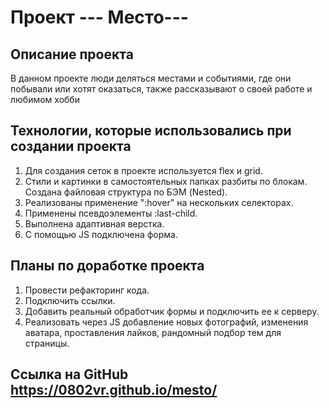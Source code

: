 Проект --- Место---
================================

Описание проекта
------------------------
В данном проекте люди деляться местами и событиями, где они побывали или хотят оказаться, также рассказывают о своей работе и любимом хобби

Технологии, которые использовались при создании проекта
-------------------------------------------------------
1. Для создания сеток в проекте используется flex и grid.
2. Стили и картинки в самостоятельных папках разбиты по блокам. Создана файловая структура по БЭМ (Nested).
3. Реализованы применение ":hover" на нескольких селекторах.
4. Применены псевдоэлементы :last-child.
5. Выполнена адаптивная верстка.
6. С помощью JS подключена форма.

Планы по доработке проекта
--------------------------
1. Провести рефакторинг кода.
3. Подключить ссылки.
4. Добавить реальный обработчик формы и подключить ее к серверу.
5. Реализовать через JS добавление новых фотографий, изменения аватара, проставления лайков, рандомный подбор тем для страницы.

Ссылка на GitHub https://0802vr.github.io/mesto/
--------------------------
